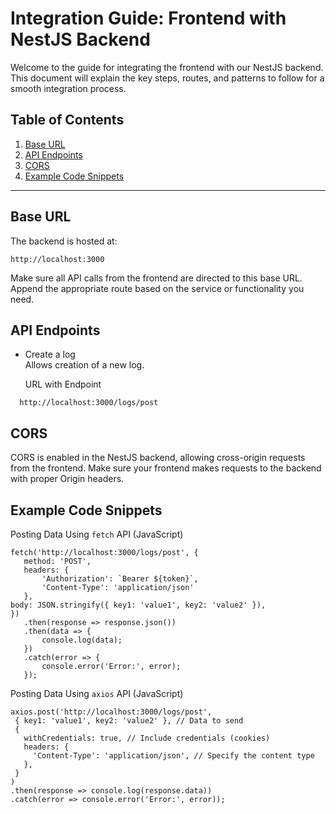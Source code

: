 # Integration Guide: Frontend with NestJS Backend
Welcome to the guide for integrating the frontend with our NestJS backend. This document will explain the key steps, routes, and patterns to follow for a smooth integration process.

## Table of Contents
1. [Base URL](#base-url)
2. [API Endpoints](#api-endpoints)
3. [CORS](#cors)
4. [Example Code Snippets](#example-code-snippets)

_________________________________________________________________________________________________

##  Base URL
   The backend is hosted at:
     
   ```
   http://localhost:3000
  ```
   Make sure all API calls from the frontend are directed to this base URL. Append the appropriate route based on the service or functionality you need.

##  API Endpoints
  - Create a log<br>
    Allows creation of a new log.

    URL with Endpoint
  ```
    http://localhost:3000/logs/post
```
##  CORS
CORS is enabled in the NestJS backend, allowing cross-origin requests from the frontend. Make sure your frontend makes requests to the backend with proper Origin headers.

##  Example Code Snippets
 Posting Data Using `fetch` API (JavaScript)
 ```
fetch('http://localhost:3000/logs/post', {
    method: 'POST',
    headers: {
        'Authorization': `Bearer ${token}`,
        'Content-Type': 'application/json'
    },
body: JSON.stringify({ key1: 'value1', key2: 'value2' }), 
})
    .then(response => response.json())
    .then(data => {
        console.log(data);
    })
    .catch(error => {
        console.error('Error:', error);
    });
```
 Posting Data Using `axios` API (JavaScript)
 ```
axios.post('http://localhost:3000/logs/post', 
  { key1: 'value1', key2: 'value2' }, // Data to send
  {
    withCredentials: true, // Include credentials (cookies)
    headers: {
      'Content-Type': 'application/json', // Specify the content type
    },
  }
)
.then(response => console.log(response.data))
.catch(error => console.error('Error:', error));
```


